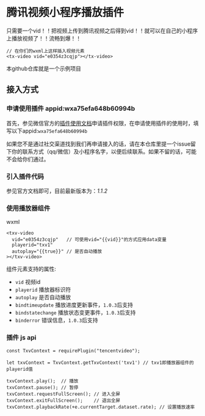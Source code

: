 # 腾讯视频小程序播放插件

只需要一个vid！！把视频上传到腾讯视频之后得到vid！！就可以在自己的小程序上播放视频了！！流畅到爆！！
```
// 在你们的wxml上这样插入视频元素
<tx-video vid="e0354z3cqjp"></tx-video>
```
本github仓库就是一个示例项目


## 接入方式

### 申请使用插件 appid:wxa75efa648b60994b
首先，参见微信官方的[插件使用文档](https://mp.weixin.qq.com/debug/wxadoc/dev/framework/plugin/using.html)申请插件权限，在申请使用插件的使用时，填写以下appid:`wxa75efa648b60994b`

如果您不是通过社交渠道找到我们再申请接入的话，请在本仓库里提一个issue留下你的联系方式（qq/微信）及小程序名字，以便后续联系。如果不留的话，可能不会给你们通过。

### 引入插件代码
参见官方文档即可，目前最新版本为：*1.1.2*

### 使用播放器组件
wxml
```
<txv-video 
  vid="e0354z3cqjp"   // 可使用vid="{{vid}}"的方式应用data变量
  playerid="txv1" 
  autoplay="{{true}}" // 是否自动播放
></txv-video>
```
组件元素支持的属性:
* `vid` 视频id
* `playerid` 播放器标识符
* `autoplay` 是否自动播放
* `bindtimeupdate` 播放进度更新事件，`1.0.3`后支持
* `bindstatechange` 播放状态变更事件，`1.0.3`后支持
* `binderror` 错误信息，`1.0.3`后支持

### 插件 js api
```
const TxvContext = requirePlugin("tencentvideo");

let txvContext = TxvContext.getTxvContext('txv1') // txv1即播放器组件的playerid值

txvContext.play();  // 播放
txvContext.pause(); // 暂停
txvContext.requestFullScreen(); // 进入全屏
txvContext.exitFullScreen();    // 退出全屏
txvContext.playbackRate(+e.currentTarget.dataset.rate); // 设置播放速率
```